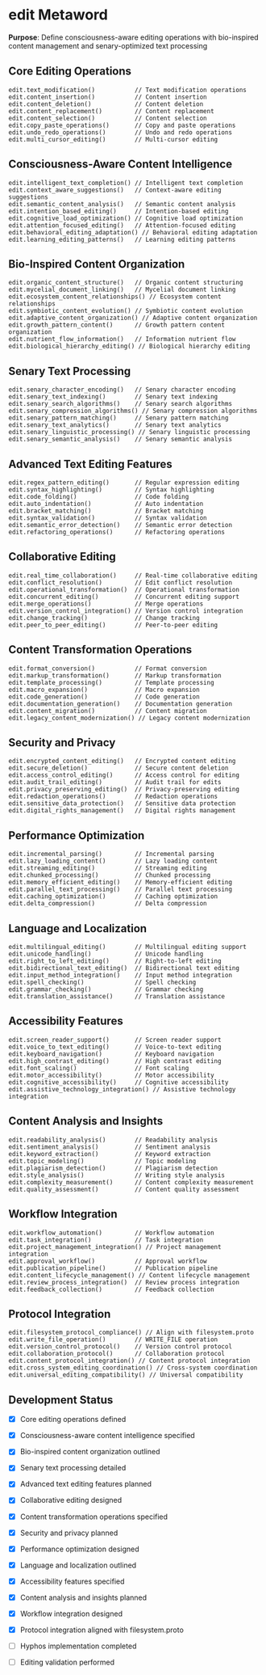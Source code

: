 # edit Metaword

**Purpose**: Define consciousness-aware editing operations with bio-inspired content management and senary-optimized text processing

## Core Editing Operations

```hyphos
edit.text_modification()           // Text modification operations
edit.content_insertion()           // Content insertion
edit.content_deletion()            // Content deletion
edit.content_replacement()         // Content replacement
edit.content_selection()           // Content selection
edit.copy_paste_operations()       // Copy and paste operations
edit.undo_redo_operations()        // Undo and redo operations
edit.multi_cursor_editing()        // Multi-cursor editing
```

## Consciousness-Aware Content Intelligence

```hyphos
edit.intelligent_text_completion() // Intelligent text completion
edit.context_aware_suggestions()   // Context-aware editing suggestions
edit.semantic_content_analysis()   // Semantic content analysis
edit.intention_based_editing()     // Intention-based editing
edit.cognitive_load_optimization() // Cognitive load optimization
edit.attention_focused_editing()   // Attention-focused editing
edit.behavioral_editing_adaptation() // Behavioral editing adaptation
edit.learning_editing_patterns()   // Learning editing patterns
```

## Bio-Inspired Content Organization

```hyphos
edit.organic_content_structure()   // Organic content structuring
edit.mycelial_document_linking()   // Mycelial document linking
edit.ecosystem_content_relationships() // Ecosystem content relationships
edit.symbiotic_content_evolution() // Symbiotic content evolution
edit.adaptive_content_organization() // Adaptive content organization
edit.growth_pattern_content()      // Growth pattern content organization
edit.nutrient_flow_information()   // Information nutrient flow
edit.biological_hierarchy_editing() // Biological hierarchy editing
```

## Senary Text Processing

```hyphos
edit.senary_character_encoding()   // Senary character encoding
edit.senary_text_indexing()        // Senary text indexing
edit.senary_search_algorithms()    // Senary search algorithms
edit.senary_compression_algorithms() // Senary compression algorithms
edit.senary_pattern_matching()     // Senary pattern matching
edit.senary_text_analytics()       // Senary text analytics
edit.senary_linguistic_processing() // Senary linguistic processing
edit.senary_semantic_analysis()    // Senary semantic analysis
```

## Advanced Text Editing Features

```hyphos
edit.regex_pattern_editing()       // Regular expression editing
edit.syntax_highlighting()         // Syntax highlighting
edit.code_folding()                // Code folding
edit.auto_indentation()            // Auto indentation
edit.bracket_matching()            // Bracket matching
edit.syntax_validation()           // Syntax validation
edit.semantic_error_detection()    // Semantic error detection
edit.refactoring_operations()      // Refactoring operations
```

## Collaborative Editing

```hyphos
edit.real_time_collaboration()     // Real-time collaborative editing
edit.conflict_resolution()         // Edit conflict resolution
edit.operational_transformation()  // Operational transformation
edit.concurrent_editing()          // Concurrent editing support
edit.merge_operations()            // Merge operations
edit.version_control_integration() // Version control integration
edit.change_tracking()             // Change tracking
edit.peer_to_peer_editing()        // Peer-to-peer editing
```

## Content Transformation Operations

```hyphos
edit.format_conversion()           // Format conversion
edit.markup_transformation()       // Markup transformation
edit.template_processing()         // Template processing
edit.macro_expansion()             // Macro expansion
edit.code_generation()             // Code generation
edit.documentation_generation()    // Documentation generation
edit.content_migration()           // Content migration
edit.legacy_content_modernization() // Legacy content modernization
```

## Security and Privacy

```hyphos
edit.encrypted_content_editing()   // Encrypted content editing
edit.secure_deletion()             // Secure content deletion
edit.access_control_editing()      // Access control for editing
edit.audit_trail_editing()         // Audit trail for edits
edit.privacy_preserving_editing()  // Privacy-preserving editing
edit.redaction_operations()        // Redaction operations
edit.sensitive_data_protection()   // Sensitive data protection
edit.digital_rights_management()   // Digital rights management
```

## Performance Optimization

```hyphos
edit.incremental_parsing()         // Incremental parsing
edit.lazy_loading_content()        // Lazy loading content
edit.streaming_editing()           // Streaming editing
edit.chunked_processing()          // Chunked processing
edit.memory_efficient_editing()    // Memory-efficient editing
edit.parallel_text_processing()    // Parallel text processing
edit.caching_optimization()        // Caching optimization
edit.delta_compression()           // Delta compression
```

## Language and Localization

```hyphos
edit.multilingual_editing()        // Multilingual editing support
edit.unicode_handling()            // Unicode handling
edit.right_to_left_editing()       // Right-to-left editing
edit.bidirectional_text_editing()  // Bidirectional text editing
edit.input_method_integration()    // Input method integration
edit.spell_checking()              // Spell checking
edit.grammar_checking()            // Grammar checking
edit.translation_assistance()      // Translation assistance
```

## Accessibility Features

```hyphos
edit.screen_reader_support()       // Screen reader support
edit.voice_to_text_editing()       // Voice-to-text editing
edit.keyboard_navigation()         // Keyboard navigation
edit.high_contrast_editing()       // High contrast editing
edit.font_scaling()                // Font scaling
edit.motor_accessibility()         // Motor accessibility
edit.cognitive_accessibility()     // Cognitive accessibility
edit.assistive_technology_integration() // Assistive technology integration
```

## Content Analysis and Insights

```hyphos
edit.readability_analysis()        // Readability analysis
edit.sentiment_analysis()          // Sentiment analysis
edit.keyword_extraction()          // Keyword extraction
edit.topic_modeling()              // Topic modeling
edit.plagiarism_detection()        // Plagiarism detection
edit.style_analysis()              // Writing style analysis
edit.complexity_measurement()      // Content complexity measurement
edit.quality_assessment()          // Content quality assessment
```

## Workflow Integration

```hyphos
edit.workflow_automation()         // Workflow automation
edit.task_integration()            // Task integration
edit.project_management_integration() // Project management integration
edit.approval_workflow()           // Approval workflow
edit.publication_pipeline()        // Publication pipeline
edit.content_lifecycle_management() // Content lifecycle management
edit.review_process_integration()  // Review process integration
edit.feedback_collection()         // Feedback collection
```

## Protocol Integration

```hyphos
edit.filesystem_protocol_compliance() // Align with filesystem.proto
edit.write_file_operation()        // WRITE_FILE operation
edit.version_control_protocol()    // Version control protocol
edit.collaboration_protocol()      // Collaboration protocol
edit.content_protocol_integration() // Content protocol integration
edit.cross_system_editing_coordination() // Cross-system coordination
edit.universal_editing_compatibility() // Universal compatibility
```

## Development Status

- [x] Core editing operations defined
- [x] Consciousness-aware content intelligence specified
- [x] Bio-inspired content organization outlined
- [x] Senary text processing detailed
- [x] Advanced text editing features planned
- [x] Collaborative editing designed
- [x] Content transformation operations specified
- [x] Security and privacy planned
- [x] Performance optimization designed
- [x] Language and localization outlined
- [x] Accessibility features specified
- [x] Content analysis and insights planned
- [x] Workflow integration designed
- [x] Protocol integration aligned with filesystem.proto
- [ ] Hyphos implementation completed
- [ ] Editing validation performed


